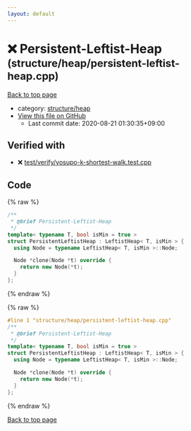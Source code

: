 ```yaml
---
layout: default
---
```


<!-- mathjax config similar to math.stackexchange -->
<script type="text/javascript" async
  src="https://cdnjs.cloudflare.com/ajax/libs/mathjax/2.7.5/MathJax.js?config=TeX-MML-AM_CHTML">
</script>
<script type="text/x-mathjax-config">
  MathJax.Hub.Config({
    TeX: { equationNumbers: { autoNumber: "AMS" }},
    tex2jax: {
      inlineMath: [ ['$','$'] ],
      processEscapes: true
    },
    "HTML-CSS": { matchFontHeight: false },
    displayAlign: "left",
    displayIndent: "2em"
  });
</script>

<script type="text/javascript" src="https://cdnjs.cloudflare.com/ajax/libs/jquery/3.4.1/jquery.min.js"></script>
<script src="https://cdn.jsdelivr.net/npm/jquery-balloon-js@1.1.2/jquery.balloon.min.js" integrity="sha256-ZEYs9VrgAeNuPvs15E39OsyOJaIkXEEt10fzxJ20+2I=" crossorigin="anonymous"></script>
<script type="text/javascript" src="../../../assets/js/copy-button.js"></script>
<link rel="stylesheet" href="../../../assets/css/copy-button.css" />


# :x: Persistent-Leftist-Heap <small>(structure/heap/persistent-leftist-heap.cpp)</small>

<a href="../../../index.html">Back to top page</a>

* category: <a href="../../../index.html#36999f024b84f3ad86db908172fedb57">structure/heap</a>
* <a href="{{ site.github.repository_url }}/blob/master/structure/heap/persistent-leftist-heap.cpp">View this file on GitHub</a>
    - Last commit date: 2020-08-21 01:30:35+09:00




## Verified with

* :x: <a href="../../../verify/test/verify/yosupo-k-shortest-walk.test.cpp.html">test/verify/yosupo-k-shortest-walk.test.cpp</a>


## Code

<a id="unbundled"></a>
{% raw %}
```cpp
/**
 * @brief Persistent-Leftist-Heap
 */
template< typename T, bool isMin = true >
struct PersistentLeftistHeap : LeftistHeap< T, isMin > {
  using Node = typename LeftistHeap< T, isMin >::Node;

  Node *clone(Node *t) override {
    return new Node(*t);
  }
};

```
{% endraw %}

<a id="bundled"></a>
{% raw %}
```cpp
#line 1 "structure/heap/persistent-leftist-heap.cpp"
/**
 * @brief Persistent-Leftist-Heap
 */
template< typename T, bool isMin = true >
struct PersistentLeftistHeap : LeftistHeap< T, isMin > {
  using Node = typename LeftistHeap< T, isMin >::Node;

  Node *clone(Node *t) override {
    return new Node(*t);
  }
};

```
{% endraw %}

<a href="../../../index.html">Back to top page</a>

